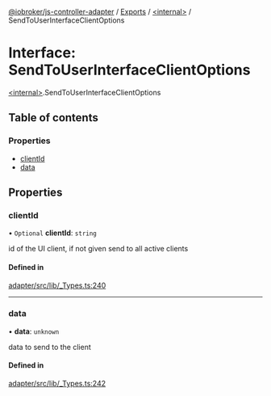 [@iobroker/js-controller-adapter](../README.md) / [Exports](../modules.md) / [\<internal\>](../modules/internal_.md) / SendToUserInterfaceClientOptions

# Interface: SendToUserInterfaceClientOptions

[\<internal\>](../modules/internal_.md).SendToUserInterfaceClientOptions

## Table of contents

### Properties

- [clientId](internal_.SendToUserInterfaceClientOptions.md#clientid)
- [data](internal_.SendToUserInterfaceClientOptions.md#data)

## Properties

### clientId

• `Optional` **clientId**: `string`

id of the UI client, if not given send to all active clients

#### Defined in

[adapter/src/lib/_Types.ts:240](https://github.com/ioBroker/ioBroker.js-controller/blob/3bbff415/packages/adapter/src/lib/_Types.ts#L240)

___

### data

• **data**: `unknown`

data to send to the client

#### Defined in

[adapter/src/lib/_Types.ts:242](https://github.com/ioBroker/ioBroker.js-controller/blob/3bbff415/packages/adapter/src/lib/_Types.ts#L242)
